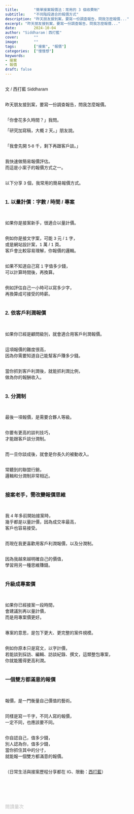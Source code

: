 ```yaml
---
title:       "簡單接案報價法：常用的 3 個收費制"
subtitle:    "不同階段適合的報價方式"
description: "昨天朋友接到案，要寫一份調查報告，問我怎麼報價..."
excerpt: "昨天朋友接到案，要寫一份調查報告，問我怎麼報價..."
date:        2024-10-04
author: "Siddharam｜西打藍"
cover:       ""
image:       ""
tags:        ["接案", "報價"]
categories:  ["慢慢想"]
keywords:
- 接案
- 報價
draft: false
---
```


<article style="font-family: 'Noto Sans TC', '微軟正黑體', sans-serif; font-weight: 300;">

<br>文 / 西打藍 Siddharam<br><br>

昨天朋友接到案，要寫一份調查報告，問我怎麼報價。<br><br>

「你會花多久時間？」我問。<br>

「研究加寫稿，大概 2 天。」朋友說。<br><br>

「我會先開 5-8 千，剩下再跟客戶談。」<br><br>

我快速做簡易報價評估。<br>
而這是小案子的報價方式之一。<br><br>

以下分享 3 個，我常用的簡易報價方式。<br><br>

<h3 class="article-h1-color">1. 以量計價：字數 / 時間 / 專案</h3><br>

如果你是接案新手，很適合以量計價。<br><br>

例如你是接文字案，可能 3 元 / 1 字，<br>
或是網站設計案，1 萬 / 1 頁。<br>
客戶會比較容易理解，你報價的邏輯。<br><br>

如果不知道自己寫 1 字值多少錢，<br>
可以計算時間後，再換算。<br><br>

例如評估自己一小時可以寫多少字，<br>
再換算成可接受的時薪。<br><br>


<h3 class="article-h1-color">2. 依客戶利潤報價</h3><br>

如果你已經是顧問級別，就會適合用客戶利潤報價。<br><br>

這項報價的難度很高，<br>
因為你需要知道自己能幫客戶賺多少錢。<br><br>

當你抓到客戶利潤後，就能抓利潤比例，<br>
做為你的報酬收入。<br><br>



<h3 class="article-h1-color">3. 分潤制</h3><br>

最後一項報價，是需要合夥人等級。<br><br>

你要有更高的談判技巧，<br>
才能跟客戶談分潤制。<br><br>

而一旦你談成後，就會是你長久的被動收入。<br><br>

常聽到的聯盟行銷，<br>
邏輯和分潤制非常相近。<br><br>


<h3 class="article-h1-color">接案老手，需改變報價思維</h3><br>

我 4 年多前開始接案時，<br>
幾乎都是以量計價，因為成交率最高，<br>
客戶也容易接受。<br><br>

而現在我更喜歡用客戶利潤報價，以及分潤制。<br><br>

因為我越來越明確自己的價值，<br>
學習用另一種思維賺錢。<br><br>


<h3 class="article-h1-color">升級成專案價</h3><br>

如果你已經接案一段時間，<br>
會建議別再以量計價，<br>
而是用專案價更好。<br><br>

專案的意思，是包下更大、更完整的案件規模。<br><br>

例如你原本只是寫文，以字計價，<br>
若能談到採訪、編輯、訪談紀錄、撰文，這類整包專案，<br>
你就能獲得更高利潤。<br><br>


<h3 class="article-h1-color">一個雙方都滿意的報價</h3><br>

報價，是一門衡量自己價值的藝術。<br><br>

同樣是寫一千字，不同人寫的報價，<br>
一定不同，也應該要不同。<br><br>

你自認自己，值多少錢，<br>
別人認為你，值多少錢，<br>
當你抓住其中的分寸，<br>
就能報一個雙方都滿意的報價。<br><br>



<!-- 
<!-- 案例 > 證明案例 > 壞處 > 怎麼改變（列步驟） > 結語總結金句 -->


（日常生活與接案歷程分享都在 IG、限動：<a href="https://www.instagram.com/sidd.blue/" target="_blank">西打藍</a>）<br><br>

<!-- <h3 class="article-h1-color"></h3><br> -->





<br><br><br>

</article>

<div style="color: #bfbfbf; font-size: 15px;" id="busuanzi_container_page_pv">
  閱讀量<span id="busuanzi_value_page_pv"></span>次
</div>

<script src="../../js/post.js"></script>
